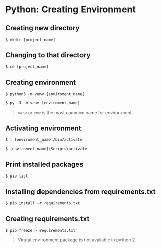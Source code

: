 # Python: Creating Environment

## Creating new directory

`$ mkdir [project_name]`

## Changing to that directory

`$ cd [project_name]`

## Creating environment

`$ python3 -m venv [enviroment_name]`

`$ py -3 -m venv [enviroment_name]`

> `venv` or `env` is the most common name for environment.

## Activating environment

`$ . [enviroment_name]/bin/activate`

`$ [enviroment_name]\Scripts\activate`

## Print installed packages

`$ pip list`

## Installing dependencies from requirements.txt

`$ pip install -r requirements.txt`

## Creating requirements.txt

`$ pip freeze > requirements.txt`

> Virutal environment package is not available in python 2
